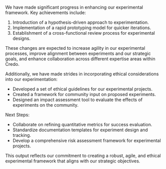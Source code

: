 

We have made significant progress in enhancing our experimental framework. Key achievements include:

1. Introduction of a hypothesis-driven approach to experimentation.
2. Implementation of a rapid prototyping model for quicker iterations.
3. Establishment of a cross-functional review process for experimental designs.

These changes are expected to increase agility in our experimental processes, improve alignment between experiments and our strategic goals, and enhance collaboration across different expertise areas within Credo.

Additionally, we have made strides in incorporating ethical considerations into our experimentation:

- Developed a set of ethical guidelines for our experimental projects.
- Created a framework for community input on proposed experiments.
- Designed an impact assessment tool to evaluate the effects of experiments on the community.

Next Steps:
- Collaborate on refining quantitative metrics for success evaluation.
- Standardize documentation templates for experiment design and tracking.
- Develop a comprehensive risk assessment framework for experimental projects.

This output reflects our commitment to creating a robust, agile, and ethical experimental framework that aligns with our strategic objectives.